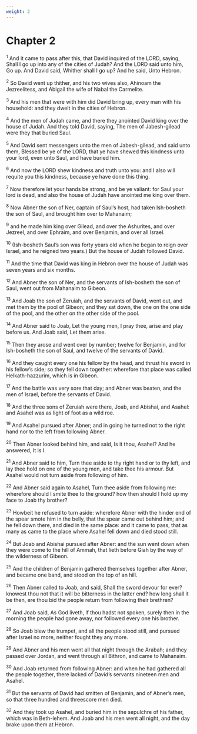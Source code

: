```yaml
---
weight: 2
---
```


# Chapter 2

<sup>1</sup> And it came to pass after this, that David inquired of the LORD, saying, Shall I go up into any of the cities of Judah? And the LORD said unto him, Go up. And David said, Whither shall I go up? And he said, Unto Hebron. 

<sup>2</sup> So David went up thither, and his two wives also, Ahinoam the Jezreelitess, and Abigail the wife of Nabal the Carmelite. 

<sup>3</sup> And his men that were with him did David bring up, every man with his household: and they dwelt in the cities of Hebron. 

<sup>4</sup> And the men of Judah came, and there they anointed David king over the house of Judah. And they told David, saying, The men of Jabesh-gilead were they that buried Saul. 

<sup>5</sup> And David sent messengers unto the men of Jabesh-gilead, and said unto them, Blessed be ye of the LORD, that ye have shewed this kindness unto your lord, even unto Saul, and have buried him. 

<sup>6</sup> And now the LORD shew kindness and truth unto you: and I also will requite you this kindness, because ye have done this thing. 

<sup>7</sup> Now therefore let your hands be strong, and be ye valiant: for Saul your lord is dead, and also the house of Judah have anointed me king over them. 

<sup>8</sup> Now Abner the son of Ner, captain of Saul’s host, had taken Ish-bosheth the son of Saul, and brought him over to Mahanaim; 

<sup>9</sup> and he made him king over Gilead, and over the Ashurites, and over Jezreel, and over Ephraim, and over Benjamin, and over all Israel. 

<sup>10</sup> (Ish-bosheth Saul’s son was forty years old when he began to reign over Israel, and he reigned two years.) But the house of Judah followed David. 

<sup>11</sup> And the time that David was king in Hebron over the house of Judah was seven years and six months. 

<sup>12</sup> And Abner the son of Ner, and the servants of Ish-bosheth the son of Saul, went out from Mahanaim to Gibeon. 

<sup>13</sup> And Joab the son of Zeruiah, and the servants of David, went out, and met them by the pool of Gibeon; and they sat down, the one on the one side of the pool, and the other on the other side of the pool. 

<sup>14</sup> And Abner said to Joab, Let the young men, I pray thee, arise and play before us. And Joab said, Let them arise. 

<sup>15</sup> Then they arose and went over by number; twelve for Benjamin, and for Ish-bosheth the son of Saul, and twelve of the servants of David. 

<sup>16</sup> And they caught every one his fellow by the head, and thrust his sword in his fellow’s side; so they fell down together: wherefore that place was called Helkath-hazzurim, which is in Gibeon. 

<sup>17</sup> And the battle was very sore that day; and Abner was beaten, and the men of Israel, before the servants of David. 

<sup>18</sup> And the three sons of Zeruiah were there, Joab, and Abishai, and Asahel: and Asahel was as light of foot as a wild roe. 

<sup>19</sup> And Asahel pursued after Abner; and in going he turned not to the right hand nor to the left from following Abner. 

<sup>20</sup> Then Abner looked behind him, and said, Is it thou, Asahel? And he answered, It is I. 

<sup>21</sup> And Abner said to him, Turn thee aside to thy right hand or to thy left, and lay thee hold on one of the young men, and take thee his armour. But Asahel would not turn aside from following of him. 

<sup>22</sup> And Abner said again to Asahel, Turn thee aside from following me: wherefore should I smite thee to the ground? how then should I hold up my face to Joab thy brother? 

<sup>23</sup> Howbeit he refused to turn aside: wherefore Abner with the hinder end of the spear smote him in the belly, that the spear came out behind him; and he fell down there, and died in the same place: and it came to pass, that as many as came to the place where Asahel fell down and died stood still. 

<sup>24</sup> But Joab and Abishai pursued after Abner: and the sun went down when they were come to the hill of Ammah, that lieth before Giah by the way of the wilderness of Gibeon. 

<sup>25</sup> And the children of Benjamin gathered themselves together after Abner, and became one band, and stood on the top of an hill. 

<sup>26</sup> Then Abner called to Joab, and said, Shall the sword devour for ever? knowest thou not that it will be bitterness in the latter end? how long shall it be then, ere thou bid the people return from following their brethren? 

<sup>27</sup> And Joab said, As God liveth, if thou hadst not spoken, surely then in the morning the people had gone away, nor followed every one his brother. 

<sup>28</sup> So Joab blew the trumpet, and all the people stood still, and pursued after Israel no more, neither fought they any more. 

<sup>29</sup> And Abner and his men went all that night through the Arabah; and they passed over Jordan, and went through all Bithron, and came to Mahanaim. 

<sup>30</sup> And Joab returned from following Abner: and when he had gathered all the people together, there lacked of David’s servants nineteen men and Asahel. 

<sup>31</sup> But the servants of David had smitten of Benjamin, and of Abner’s men, so that three hundred and threescore men died. 

<sup>32</sup> And they took up Asahel, and buried him in the sepulchre of his father, which was in Beth-lehem. And Joab and his men went all night, and the day brake upon them at Hebron. 


